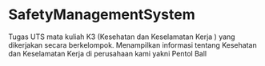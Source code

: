# SafetyManagementSystem
Tugas UTS mata kuliah K3 (Kesehatan dan Keselamatan Kerja ) yang dikerjakan secara berkelompok. Menampilkan informasi tentang Kesehatan dan Keselamatan Kerja di perusahaan kami yakni Pentol Ball
